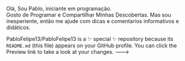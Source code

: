 Olá, Sou Pablo, iniciante em programação.      
Gosto de Programar e Compartilhar Minhas Descobertas.
Mas sou inesperiente, então me ajude com dicas e comentarios informativos e didáticos.

PabloFelipe13/PabloFelipe13 is a ✨ special ✨ repository because its `README.md` (this file) appears on your GitHub profile.
You can click the Preview link to take a look at your changes.
--->
